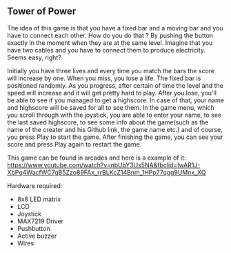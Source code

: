 ## Tower of Power
  The idea of this game is that you have a fixed bar and a moving bar and you have to connect each other. How do you do that ? By pushing the button exactly in the moment when they are at the same level. Imagine that you have two cables and you have to connect them to produce electricity. Seems easy, right?
  
  Initially you have three lives and every time you match the bars the score will increase by one. When you miss, you lose a life. The fixed bar is positioned randomly.
  As you progress, after certain of time the level and the speed will increase and it will get pretty hard to play. After you lose, you'll be able to see if you managed to get a highscore. In case of that, your name and highscore will be saved for all to see them. 
  In the game menu, which you scroll through with the joystick, you are able to enter your name, to see the last saved highscore, to see some info about the game(such as the name of the creater and his Github link, the game name etc.) and of course, you press Play to start the game. After finishing the game, you can see your score and press Play again to restart the game.
  
  This game can be found in arcades and here is a example of it: https://www.youtube.com/watch?v=nbUbY3Us5NA&fbclid=IwAR1J-XbPq4WacfWC7gB5Zzo89FAx_rrBLKcZ14Bnm_1HPp77qgg9UMnx_XQ

Hardware required:
- 8x8 LED matrix
- LCD
- Joystick
- MAX7219 Driver
- Pushbutton
- Active buzzer
- Wires
